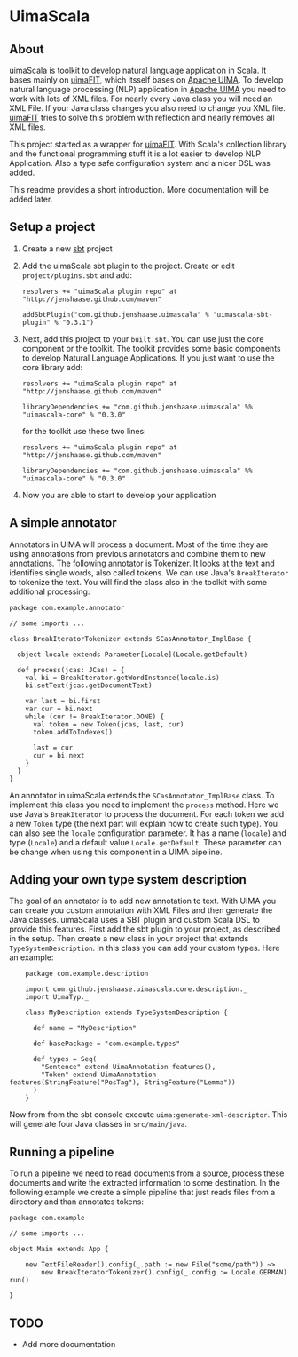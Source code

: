 # UimaScala

## About
uimaScala is toolkit to develop natural language application in Scala. It bases mainly on [uimaFIT](http://code.google.com/p/uimafit/), which itsself bases on [Apache UIMA](http://uima.apache.org/). To develop natural language processing (NLP) application in [Apache UIMA](http://uima.apache.org/) you need to work with lots of XML files. For nearly every Java class you will need an XML File. If your Java class changes you also need to change you XML file. [uimaFIT](http://code.google.com/p/uimafit/) tries to solve this problem with reflection and nearly removes all XML files.

This project started as a wrapper for [uimaFIT](http://code.google.com/p/uimafit/). With Scala's collection library and the functional programming stuff it is a lot easier to develop NLP Application. Also a type safe configuration system and a nicer DSL was added.

This readme provides a short introduction. More documentation will be added later.

## Setup a project

1. Create a new [sbt](https://github.com/harrah/xsbt/wiki) project
2. Add the uimaScala sbt plugin to the project. Create or edit `project/plugins.sbt` and add:
    
    `resolvers += "uimaScala plugin repo" at "http://jenshaase.github.com/maven"`

    `addSbtPlugin("com.github.jenshaase.uimascala" % "uimascala-sbt-plugin" % "0.3.1")`

3. Next, add this project to your `built.sbt`. You can use just the core component or the toolkit. The toolkit provides some basic components to develop Natural Language Applications. If you just want to use the core library add:

    `resolvers += "uimaScala plugin repo" at "http://jenshaase.github.com/maven"`

    `libraryDependencies += "com.github.jenshaase.uimascala" %% "uimascala-core" % "0.3.0"`

     for the toolkit use these two lines:

    `resolvers += "uimaScala plugin repo" at "http://jenshaase.github.com/maven"`

    `libraryDependencies += "com.github.jenshaase.uimascala" %% "uimascala-core" % "0.3.0"`

4. Now you are able to start to develop your application

## A simple annotator

Annotators in UIMA will process a document. Most of the time they are using annotations from previous annotators and combine them to new annotations. The following annotator is Tokenizer. It looks at the text and identifies single words, also called tokens. We can use Java's `BreakIterator` to tokenize the text. You will find the class also in the toolkit with some additional processing:


	package com.example.annotator

	// some imports ...

	class BreakIteratorTokenizer extends SCasAnnotator_ImplBase {

	  object locale extends Parameter[Locale](Locale.getDefault)

	  def process(jcas: JCas) = {
	    val bi = BreakIterator.getWordInstance(locale.is)
	    bi.setText(jcas.getDocumentText)

	    var last = bi.first
	    var cur = bi.next
	    while (cur != BreakIterator.DONE) {
	      val token = new Token(jcas, last, cur)
	      token.addToIndexes()

	      last = cur
	      cur = bi.next
	    }
	  }
	}

An annotator in uimaScala extends the `SCasAnnotator_ImplBase` class. To implement this class you need to implement the `process` method. Here we use Java's `BreakIterator` to process the document. For each token we add a new `Token` type (the next part will explain how to create such type). You can also see the `locale` configuration parameter. It has a name (`locale`) and type (`Locale`) and a default value `Locale.getDefault`. These parameter can be change when using this component in a UIMA pipeline.


## Adding your own type system description

The goal of an annotator is to add new annotation to text. With UIMA you can create you custom annotation with XML Files and then generate the Java classes. uimaScala uses a SBT plugin and custom Scala DSL to provide this features. First add the sbt plugin
to your project, as described in the setup. Then create a new class in your project that extends `TypeSystemDescription`. In this class you can add your custom types. Here an example:

		package com.example.description

		import com.github.jenshaase.uimascala.core.description._
		import UimaTyp._

		class MyDescription extends TypeSystemDescription {

		  def name = "MyDescription"

		  def basePackage = "com.example.types"

		  def types = Seq(
		    "Sentence" extend UimaAnnotation features(),
		    "Token" extend UimaAnnotation features(StringFeature("PosTag"), StringFeature("Lemma"))
		  )
		}

Now from from the sbt console execute `uima:generate-xml-descriptor`. This will generate four Java classes in `src/main/java`.

## Running a pipeline

To run a pipeline we need to read documents from a source, process these documents and write the extracted information to some destination. In the following example we create a simple pipeline that just reads files from a directory and than annotates tokens:

	package com.example

	// some imports ...

	object Main extends App {
		
		new TextFileReader().config(_.path := new File("some/path")) ~>
			new BreakIteratorTokenizer().config(_.config := Locale.GERMAN) run()

	}

## TODO

* Add more documentation